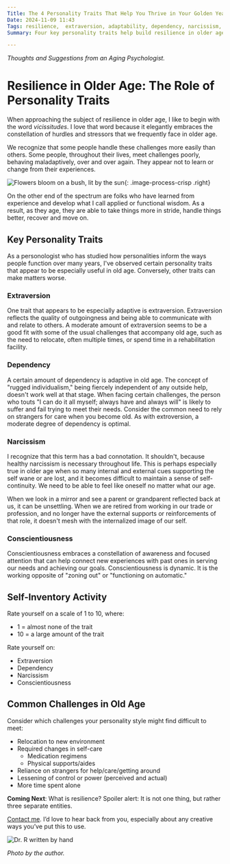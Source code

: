 ```yaml
---
Title: The 4 Personality Traits That Help You Thrive in Your Golden Years
Date: 2024-11-09 11:43
Tags: resilience,  extraversion, adaptability, dependency, narcissism, conscientiousness, self-awareness 
Summary: Four key personality traits help build resilience in older age: extraversion for social connection, healthy dependency for accepting help, balanced narcissism for self-identity, and conscientiousness for adapting to new experiences and challenges.

---
```


_Thoughts and Suggestions from an Aging Psychologist._

# Resilience in Older Age: The Role of Personality Traits

When approaching the subject of resilience in older age, I like to begin with the word *vicissitudes*. I love that word because it elegantly embraces the constellation of hurdles and stressors that we frequently face in older age.

We recognize that some people handle these challenges more easily than others. Some people, throughout their lives, meet challenges poorly, behaving maladaptively, over and over again. They appear not to learn or change from their experiences.

![Flowers bloom on a bush, lit by the sun]({static}/images/flowers_on_tree.jpg){: .image-process-crisp .right}

On the other end of the spectrum are folks who have learned from experience and develop what I call applied or functional wisdom. As a result, as they age, they are able to take things more in stride, handle things better, recover and move on.

## Key Personality Traits

As a personologist who has studied how personalities inform the ways people function over many years, I've observed certain personality traits that appear to be especially useful in old age. Conversely, other traits can make matters worse.

### Extraversion

One trait that appears to be especially adaptive is extraversion. Extraversion reflects the quality of outgoingness and being able to communicate with and relate to others. A moderate amount of extraversion seems to be a good fit with some of the usual challenges that accompany old age, such as the need to relocate, often multiple times, or spend time in a rehabilitation facility.

### Dependency

A certain amount of dependency is adaptive in old age. The concept of "rugged individualism," being fiercely independent of any outside help, doesn't work well at that stage. When facing certain challenges, the person who touts "I can do it all myself; always have and always will" is likely to suffer and fail trying to meet their needs. Consider the common need to rely on strangers for care when you become old. As with extroversion, a moderate degree of dependency is optimal.

### Narcissism

I recognize that this term has a bad connotation. It shouldn't, because healthy narcissism is necessary throughout life. This is perhaps especially true in older age when so many internal and external cues supporting the self wane or are lost, and it becomes difficult to maintain a sense of self-continuity. We need to be able to feel like oneself no matter what our age. 

When we look in a mirror and see a parent or grandparent reflected back at us, it can be unsettling. When we are retired from working in our trade or profession, and no longer have the external supports or reinforcements of that role, it doesn't mesh with the internalized image of our self.

### Conscientiousness

Conscientiousness embraces a constellation of awareness and focused attention that can help connect new experiences with past ones in serving our needs and achieving our goals. Conscientiousness is dynamic. It is the working opposite of "zoning out" or "functioning on automatic."

## Self-Inventory Activity

Rate yourself on a scale of 1 to 10, where:

- 1 = almost none of the trait
- 10 = a large amount of the trait

Rate yourself on:

* Extraversion
* Dependency
* Narcissism
* Conscientiousness

## Common Challenges in Old Age

Consider which challenges your personality style might find difficult to meet:

* Relocation to new environment
* Required changes in self-care
    * Medication regimens
    * Physical supports/aides
* Reliance on strangers for help/care/getting around
* Lessening of control or power (perceived and actual)
* More time spent alone

**Coming Next**: What is resilience? Spoiler alert: It is not one thing, but rather three separate entities.

[Contact me]({filename}/pages/contact.md). I’d love to hear back from you, especially about any creative ways you’ve put this to use.

![Dr. R written by hand]({static}/images/dr_r_sm.png)

_Photo by the author._
